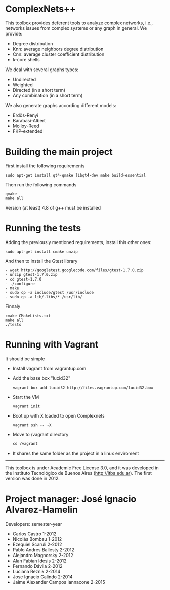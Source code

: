 ComplexNets++
=============

This toolbox provides deferent tools to analyze complex networks, i.e.,
networks issues from complex systems or any graph in general. 
We provide:

  - Degree distribution
  - Knn: average neighbors degree distribution
  - Cnn: average cluster coefficient distribution
  - k-core shells 

We deal with several graphs types:

  - Undirected 
  - Weighted 
  - Directed (in a short term)
  - Any combination (in a short term)

We also generate graphs according different models:

  - Erdös-Renyi
  - Bárabasi-Albert
  - Molloy-Reed
  - FKP-extended 


Building the main project
=========================

First install the following requirements

``` sudo apt-get install qt4-qmake libqt4-dev make build-essential ```

Then run the following commands

```
qmake
make all
```
Version (at least)  4.8 of g++ must be installed


Running the tests
=================

Adding the previously mentioned requirements, install this other ones:

``` sudo apt-get install cmake unzip ```

And then to install the Gtest library

``` 
- wget http://googletest.googlecode.com/files/gtest-1.7.0.zip
- unzip gtest-1.7.0.zip
- cd gtest-1.7.0
- ./configure
- make
- sudo cp -a include/gtest /usr/include
- sudo cp -a lib/.libs/* /usr/lib/

```
Finnaly

```
cmake CMakeLists.txt
make all
./tests
```

Running with Vagrant
====================

It should be simple

- Install vagrant from vagrantup.com

- Add the base box "lucid32"

  ```vagrant box add lucid32 http://files.vagrantup.com/lucid32.box```

- Start the VM

  ```vagrant init```

- Boot up with X loaded to open Complexnets

  ```vagrant ssh -- -X```

- Move to /vagrant directory

  ```cd /vagrant```

- It shares the same folder as the project in a linux enviroment


---------------------------------------------------------------------
This toolbox is under Academic Free License 3.0, and it was developed
in the Instituto Tecnológico de Buenos Aires (http://itba.edu.ar).
The first version was done in 2012.

Project manager: José Ignacio Alvarez-Hamelin
=============================================

Developers:
                               semester-year
  - Carlos Castro                     1-2012
  - Nicolás Bombau                    1-2012
  - Ezequiel Scaruli                  2-2012
  - Pablo Andres Ballesty             2-2012
  - Alejandro Magnorsky               2-2012 
  - Alan Fabian Idesis                2-2012
  - Fernando Dávila                   2-2012
  - Luciana Reznik                    2-2014
  - Jose Ignacio Galindo              2-2014
  - Jaime Alexander Campos Iannacone  2-2015
